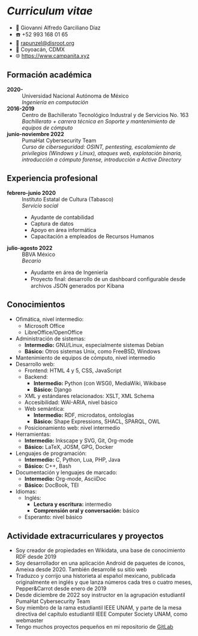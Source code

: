 # _Curriculum vitae_

* 🧑 Giovanni Alfredo Garciliano Díaz
* ☎️ +52 993 168 01 65
* 📧 rapunzel@disroot.org
* 📍 Coyoacán, CDMX
* 🌐 https://www.campanita.xyz

## Formación académica
<dl>
<dt style="font-weight: bold">2020-</dt>
<dd>Universidad Nacional Autónoma de México</dd>
<dd style="font-style: italic">Ingeniería en computación</dd>
<dt style="font-weight: bold">2016-2019</dt>
<dd>Centro de Bachillerato Tecnológico Industral y de Servicios No. 163</dd>
<dd style="font-style: italic">Bachillerato + carrera técnica en Soporte y mantenimiento de equipos de cómputo</dd>
<dt style="font-weight: bold">junio-noviembre 2022</dt>
<dd>PumaHat Cybersecurity Team</dd>
<dd style="font-style: italic">Curso de ciberseguridad: OSINT, pentesting, escalamiento de privilegios (Windows y Linux), ataques web, explotación binaria, introducción a cómputo forense, introducción a Active Directory</dd>
</dl>

## Experiencia profesional
<dl>
<dt style="font-weight: bold">febrero-junio 2020</dt>
<dd>Instituto Estatal de Cultura (Tabasco)</dd>
<dd style="font-style: italic">Servicio social</dd>
<dd><ul>
<li>Ayudante de contabilidad</li>
<li>Captura de datos</li>
<li>Apoyo en área informática</li>
<li>Capacitación a empleados de Recursos Humanos</li>
</ul></dd>
<dt style="font-weight: bold">julio-agosto 2022</dt>
<dd>BBVA México</dd>
<dd style="font-style: italic">Becario</dd>
<dd><ul>
<li>Ayudante en área de Ingeniería</li>
<li>Proyecto ﬁnal: desarrollo de un dashboard conﬁgurable desde archivos JSON generados por Kibana</li>
</ul></dd>
</dl>

## Conocimientos
- Oﬁmática, nivel intermedio:
    - Microsoft Office
    - LibreOffice/OpenOffice
- Administración de sistemas:
    - **Intermedio:** GNU/Linux, especialmente sistemas Debian
    - **Básico:** Otros sistemas Unix, como FreeBSD, Windows
- Mantenimiento de equipos de cómputo, nivel intermedio
- Desarrollo web:
    - Frontend: HTML 4 y 5, CSS, JavaScript
    - Backend:
        - **Intermedio:** Python (con WSGI), MediaWiki, Wikibase
        - **Básico:** Django
    - XML y estándares relacionados: XSLT, XML Schema
    - Accesibilidad: WAI-ARIA, nivel básico
    - Web semántica:
        - **Intermedio:** RDF, microdatos, ontologías
        - **Básico:** Shape Expressions, SHACL, SPARQL, OWL
    - Posicionamiento web: nivel intermedio
- Herramientas:
    - **Intermedio:** Inkscape y SVG, Git, Org-mode
    - **Básico:** LaTeX, JOSM, GPG, Docker
- Lenguajes de programación:
    - **Intermedio:** C, Python, Lua, PHP, Java
    - **Básico:** C++, Bash
- Documentación y lenguajes de marcado:
    - **Intermedio:** Org-mode, AsciiDoc
    - **Básico:** DocBook, TEI
- Idiomas:
    - Inglés:
        - **Lectura y escritura:** intermedio
        - **Comprensión oral y conversación:** básico
    - Esperanto: nivel básico

## Actividade extracurriculares y proyectos
- Soy creador de propiedades en Wikidata, una base de conocimiento RDF desde 2019
- Soy desarrollador en una aplicación Android de paquetes de íconos, Ameixa desde 2020. También desarrollé su sitio web
- Traduzco y corrijo una historieta al español mexicano, publicada originalmente en inglés y que lanza números cada tres o cuatro meses, Pepper&Carrot desde enero de 2019
- Desde diciembre de 2022 soy instructor en la agrupación estudiantil PumaHat Cybersecurity Team
- Soy miembro de la rama estudiantil IEEE UNAM, y parte de la mesa directiva del capítulo estudiantil IEEE Computer Society UNAM, como webmaster
- Tengo muchos proyectos pequeños en mi repositorio de [GitLab](https://gitlab.com/twilight1794)
